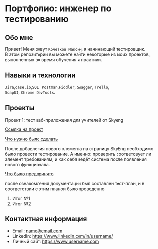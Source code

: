 # Портфолио: инженер по тестированию

## Обо мне 

Привет! Меня зовут ``Кочетков Максим``, я начинающий тестировщик. <br>
В этом репозитории вы можете найти некоторые из моих проектов, выполненных во время обучения и практики.
<br>

## Навыки и технологии
``Jira``,``qase.io``,``SQL``,`` Postman``,``Fiddler``, ``Swagger``, ``Trello``, <br>
``SoapUI``, ``Chrome DevTools``.




## Проекты

<p> Проект 1: тест веб-приложения для учителей от Skyeng</p>
<a href="LIBRARY1-Курсовая работа, 1-ый курс-151023-135433.pdf">Ссылка на проект</a>
<p><u>Что нужно было сделать</u><p>
После добавления нового элемента на страницу SkyEng необходимо было провести тестирование. А именно: проверить соответсвует ли элемент требованиям, и как себя ведёт система после появления нового функционала.  

<p><u>Что было предпринято</u></p>
  после ознакомления документации был составлен тест-план, и в соответствии с этим планои было проведенно <p>


<ol>
  <li>Итог №1</li>
  <li>Итог №2</li>
</ol>





## Контактная информация
- Email: name@email.com
- LinkedIn: https://www.linkedin.com/in/username/
- Личный сайт: https://www.username.com
